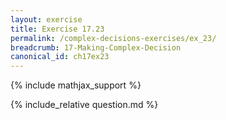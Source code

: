 ```yaml
---
layout: exercise
title: Exercise 17.23
permalink: /complex-decisions-exercises/ex_23/
breadcrumb: 17-Making-Complex-Decision
canonical_id: ch17ex23
---
```


{% include mathjax_support %}
<div id="hiddden">{% include_relative question.md %}</div>